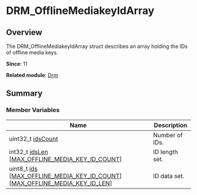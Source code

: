 # DRM_OfflineMediakeyIdArray


## Overview

The DRM_OfflineMediakeyIdArray struct describes an array holding the IDs of offline media keys.

**Since**: 11

**Related module**: [Drm](_drm.md)


## Summary


### Member Variables

| Name| Description| 
| -------- | -------- |
| uint32_t [idsCount](_drm.md#idscount) | Number of IDs.| 
| int32_t [idsLen](_drm.md#idslen) [[MAX_OFFLINE_MEDIA_KEY_ID_COUNT](_drm.md#max_offline_media_key_id_count)] | ID length set.| 
| uint8_t [ids](_drm.md#ids) [[MAX_OFFLINE_MEDIA_KEY_ID_COUNT](_drm.md#max_offline_media_key_id_count)][[MAX_OFFLINE_MEDIA_KEY_ID_LEN](_drm.md#max_offline_media_key_id_len)] | ID data set.| 
